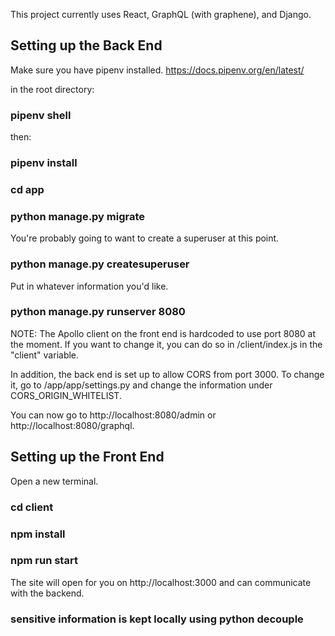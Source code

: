 This project currently uses React, GraphQL (with graphene), and Django.

## Setting up the Back End
Make sure you have pipenv installed. https://docs.pipenv.org/en/latest/

in the root directory:
### pipenv shell

then:

### pipenv install

### cd app

### python manage.py migrate

You're probably going to want to create a superuser at this point.

### python manage.py createsuperuser

Put in whatever information you'd like.

### python manage.py runserver 8080
NOTE: The Apollo client on the front end is hardcoded to use port 8080 at the moment. If you want to change it, you can do so in /client/index.js in the "client" variable.

In addition, the back end is set up to allow CORS from port 3000. To change it, go to /app/app/settings.py and change the information under CORS_ORIGIN_WHITELIST.

You can now go to http://localhost:8080/admin or http://localhost:8080/graphql.

## Setting up the Front End

Open a new terminal.

### cd client

### npm install

### npm run start

The site will open for you on http://localhost:3000 and can communicate with the backend.

### sensitive information is kept locally using python decouple


